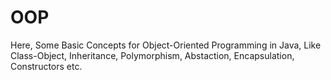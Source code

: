 # OOP
Here, Some Basic Concepts for Object-Oriented Programming in Java, Like Class-Object, Inheritance, Polymorphism, Abstaction, Encapsulation, Constructors etc.
